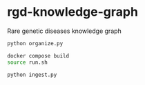 # rgd-knowledge-graph
Rare genetic diseases knowledge graph


```bash
python organize.py

docker compose build
source run.sh

python ingest.py
```

